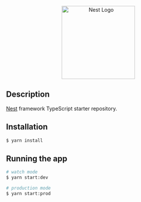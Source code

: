 <p align="center">
  <a href="https://github.com/ElisPerez/teslo-shop-nestjs" target="blank"><img src="https://nestjs.com/img/logo-small.svg" width="200" alt="Nest Logo" /></a>
</p>

[circleci-image]: https://img.shields.io/circleci/build/github/nestjs/nest/master?token=abc123def456
[circleci-url]: https://circleci.com/gh/nestjs/nest

## Description

[Nest](https://github.com/nestjs/nest) framework TypeScript starter repository.

## Installation

```bash
$ yarn install
```

## Running the app

```bash
# watch mode
$ yarn start:dev

# production mode
$ yarn start:prod
```
